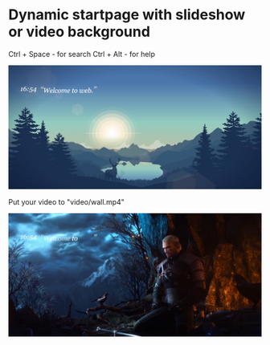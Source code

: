 # Dynamic startpage with slideshow or video background

Ctrl + Space - for search
Ctrl + Alt   - for help

![alt text](https://github.com/J-CITY/dynamic_startpage/blob/master/screens/1.png)

Put your video to "video/wall.mp4"

![alt text](https://github.com/J-CITY/dynamic_startpage/blob/master/screens/2.png)
